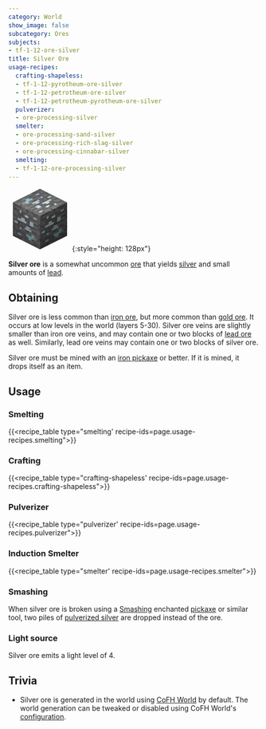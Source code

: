 ```yaml
---
category: World
show_image: false
subcategory: Ores
subjects:
- tf-1-12-ore-silver
title: Silver Ore
usage-recipes:
  crafting-shapeless:
  - tf-1-12-pyrotheum-ore-silver
  - tf-1-12-petrotheum-ore-silver
  - tf-1-12-petrotheum-pyrotheum-ore-silver
  pulverizer:
  - ore-processing-silver
  smelter:
  - ore-processing-sand-silver
  - ore-processing-rich-slag-silver
  - ore-processing-cinnabar-silver
  smelting:
  - tf-1-12-ore-processing-silver
---
```


![Silver ore](/assets/images/docs/1.12/thermal-foundation/ore-silver.png){:style="height: 128px"}


**Silver ore** is a somewhat uncommon [ore](https://minecraft.gamepedia.com/Ore)
that yields [silver](../silver-ingot/) and small amounts of
[lead](../lead-ingot/).


Obtaining
---------

Silver ore is less common than [iron
ore](https://minecraft.gamepedia.com/Iron_Ore), but more common than [gold
ore](https://minecraft.gamepedia.com/Gold_Ore). It occurs at low levels in the
world (layers 5-30). Silver ore veins are slightly smaller than iron ore veins,
and may contain one or two blocks of [lead ore](../lead-ore/) as well.
Similarly, lead ore veins may contain one or two blocks of silver ore.

Silver ore must be mined with an [iron
pickaxe](https://minecraft.gamepedia.com/Pickaxe) or better. If it is mined, it
drops itself as an item.


Usage
-----

### Smelting
{{<recipe_table type="smelting' recipe-ids=page.usage-recipes.smelting">}}

### Crafting
{{<recipe_table type="crafting-shapeless' recipe-ids=page.usage-recipes.crafting-shapeless">}}

### Pulverizer
{{<recipe_table type="pulverizer' recipe-ids=page.usage-recipes.pulverizer">}}

### Induction Smelter
{{<recipe_table type="smelter' recipe-ids=page.usage-recipes.smelter">}}

### Smashing
When silver ore is broken using a [Smashing](../../cofh-core/smashing/)
enchanted [pickaxe](https://minecraft.gamepedia.com/Pickaxe) or similar tool,
two piles of [pulverized silver](../pulverized-silver/)
are dropped instead of the ore.

### Light source
Silver ore emits a light level of 4.


Trivia
------

* Silver ore is generated in the world using [CoFH World](../../cofh-world/) by
  default. The world generation can be tweaked or disabled using CoFH World's
  [configuration](../../cofh-world/world-generator-configuration/).
